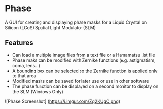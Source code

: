 # Phase
A GUI for creating and displaying phase masks for a Liquid Crystal on Silicon (LCoS) Spatial Light Modulator (SLM)

## Features
* Can load a multiple image files from a text file or a Hamamatsu .lst file
* Phase maks can be modified with Zernike functions (e.g. astigmatism, coma, lens...)
* A bounding box can be selected so the Zernike function is applied only to that area
* Modified masks can be saved for later use or use in other software
* The phase function can be displayed on a second monitor to display on the SLM (Windows Only)

![Phase Screenshot] (https://i.imgur.com/Zq2KUgC.png)
